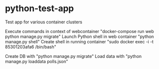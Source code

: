 # python-test-app
Test app for various container clusters

Execute commands in context of webcontainer "docker-compose run web python manage.py migrate"
Launch Python shell in web container "python manage.py shell"
Create shell in running container "sudo docker exec -i -t 85301203afa6  /bin/bash"

Create DB with "python manage.py migrate"
Load data with "python manage.py loaddata polls.json"
